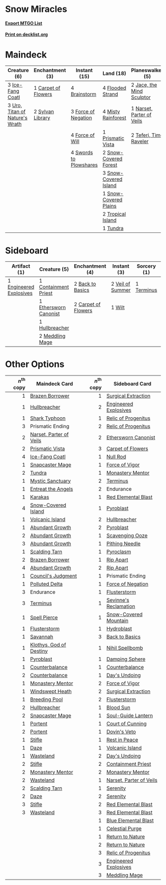 # Snow Miracles

#### [Export MTGO List](../collection/Snow%20Miracles/Snow%20Miracles.txt)
#### [Print on decklist.org](http://decklist.org/?deckmain=3%09Abundant%20Harvest%0A4%09Brainstorm%0A1%09Carpet%20of%20Flowers%0A2%09Endurance%0A4%09Flooded%20Strand%0A3%09Force%20of%20Negation%0A4%09Force%20of%20Will%0A3%09Ice-Fang%20Coatl%0A2%09Jace,%20the%20Mind%20Sculptor%0A4%09Misty%20Rainforest%0A1%09Narset,%20Parter%20of%20Veils%0A4%09Ponder%0A2%09Prismatic%20Ending%0A1%09Prismatic%20Vista%0A2%09Snow-Covered%20Forest%0A3%09Snow-Covered%20Island%0A1%09Snow-Covered%20Plains%0A4%09Swords%20to%20Plowshares%0A2%09Sylvan%20Library%0A2%09Teferi,%20Time%20Raveler%0A2%09Terminus%0A2%09Tropical%20Island%0A1%09Tundra%0A3%09Uro,%20Titan%20of%20Nature's%20Wrath&deckside=2%09Back%20to%20Basics%0A2%09Carpet%20of%20Flowers%0A1%09Containment%20Priest%0A1%09Endurance%0A1%09Engineered%20Explosives%0A1%09Ethersworn%20Canonist%0A1%09Hullbreacher%0A2%09Meddling%20Mage%0A1%09Terminus%0A2%09Veil%20of%20Summer%0A1%09Wilt)
# Maindeck

|                                              Creature (6)                                               |                                      Enchantment (3)                                       |                                         Instant (15)                                         |                                           Land (18)                                            |                                          Planeswalker (5)                                          |                                     Sorcery (6)                                     |   Unknown (7)    |
|---------------------------------------------------------------------------------------------------------|--------------------------------------------------------------------------------------------|----------------------------------------------------------------------------------------------|------------------------------------------------------------------------------------------------|----------------------------------------------------------------------------------------------------|-------------------------------------------------------------------------------------|------------------|
|3 [Ice-Fang Coatl](http://gatherer.wizards.com/Pages/Card/Details.aspx?multiverseid=464152)              |1 [Carpet of Flowers](http://gatherer.wizards.com/Pages/Card/Details.aspx?multiverseid=5858)|4 [Brainstorm](http://gatherer.wizards.com/Pages/Card/Details.aspx?multiverseid=3897)         |4 [Flooded Strand](http://gatherer.wizards.com/Pages/Card/Details.aspx?multiverseid=405098)     |2 [Jace, the Mind Sculptor](http://gatherer.wizards.com/Pages/Card/Details.aspx?multiverseid=442051)|4 [Ponder](http://gatherer.wizards.com/Pages/Card/Details.aspx?multiverseid=451051)  |3 Abundant Harvest|
|3 [Uro, Titan of Nature's Wrath](http://gatherer.wizards.com/Pages/Card/Details.aspx?multiverseid=476480)|2 [Sylvan Library](http://gatherer.wizards.com/Pages/Card/Details.aspx?multiverseid=2240)   |3 [Force of Negation](http://gatherer.wizards.com/Pages/Card/Details.aspx?multiverseid=464001)|4 [Misty Rainforest](http://gatherer.wizards.com/Pages/Card/Details.aspx?multiverseid=405102)   |1 [Narset, Parter of Veils](http://gatherer.wizards.com/Pages/Card/Details.aspx?multiverseid=460988)|2 [Terminus](http://gatherer.wizards.com/Pages/Card/Details.aspx?multiverseid=262703)|2 Endurance       |
|                                                                                                         |                                                                                            |4 [Force of Will](http://gatherer.wizards.com/Pages/Card/Details.aspx?multiverseid=3107)      |1 [Prismatic Vista](http://gatherer.wizards.com/Pages/Card/Details.aspx?multiverseid=464193)    |2 [Teferi, Time Raveler](http://gatherer.wizards.com/Pages/Card/Details.aspx?multiverseid=461148)   |                                                                                     |2 Prismatic Ending|
|                                                                                                         |                                                                                            |4 [Swords to Plowshares](http://gatherer.wizards.com/Pages/Card/Details.aspx?multiverseid=869)|2 [Snow-Covered Forest](http://gatherer.wizards.com/Pages/Card/Details.aspx?multiverseid=121192)|                                                                                                    |                                                                                     |                  |
|                                                                                                         |                                                                                            |                                                                                              |3 [Snow-Covered Island](http://gatherer.wizards.com/Pages/Card/Details.aspx?multiverseid=121130)|                                                                                                    |                                                                                     |                  |
|                                                                                                         |                                                                                            |                                                                                              |1 [Snow-Covered Plains](http://gatherer.wizards.com/Pages/Card/Details.aspx?multiverseid=121267)|                                                                                                    |                                                                                     |                  |
|                                                                                                         |                                                                                            |                                                                                              |2 [Tropical Island](http://gatherer.wizards.com/Pages/Card/Details.aspx?multiverseid=884)       |                                                                                                    |                                                                                     |                  |
|                                                                                                         |                                                                                            |                                                                                              |1 [Tundra](http://gatherer.wizards.com/Pages/Card/Details.aspx?multiverseid=885)                |                                                                                                    |                                                                                     |                  |


# Sideboard

|                                          Artifact (1)                                           |                                          Creature (5)                                          |                                      Enchantment (4)                                       |                                        Instant (3)                                        |                                     Sorcery (1)                                     |Unknown (1)|
|-------------------------------------------------------------------------------------------------|------------------------------------------------------------------------------------------------|--------------------------------------------------------------------------------------------|-------------------------------------------------------------------------------------------|-------------------------------------------------------------------------------------|-----------|
|1 [Engineered Explosives](http://gatherer.wizards.com/Pages/Card/Details.aspx?multiverseid=50139)|1 [Containment Priest](http://gatherer.wizards.com/Pages/Card/Details.aspx?multiverseid=389470) |2 [Back to Basics](http://gatherer.wizards.com/Pages/Card/Details.aspx?multiverseid=456642) |2 [Veil of Summer](http://gatherer.wizards.com/Pages/Card/Details.aspx?multiverseid=466952)|1 [Terminus](http://gatherer.wizards.com/Pages/Card/Details.aspx?multiverseid=262703)|1 Endurance|
|                                                                                                 |1 [Ethersworn Canonist](http://gatherer.wizards.com/Pages/Card/Details.aspx?multiverseid=174931)|2 [Carpet of Flowers](http://gatherer.wizards.com/Pages/Card/Details.aspx?multiverseid=5858)|1 [Wilt](http://gatherer.wizards.com/Pages/Card/Details.aspx?multiverseid=479696)          |                                                                                     |           |
|                                                                                                 |1 [Hullbreacher](http://gatherer.wizards.com/Pages/Card/Details.aspx?multiverseid=502308)       |                                                                                            |                                                                                           |                                                                                     |           |
|                                                                                                 |2 [Meddling Mage](http://gatherer.wizards.com/Pages/Card/Details.aspx?multiverseid=179547)      |                                                                                            |                                                                                           |                                                                                     |           |


# Other Options

|*n*<sup>th</sup> copy|                                          Maindeck Card                                           |*n*<sup>th</sup> copy|                                          Sideboard Card                                          |
|--------------------:|--------------------------------------------------------------------------------------------------|--------------------:|--------------------------------------------------------------------------------------------------|
|                    1|[Brazen Borrower](http://gatherer.wizards.com/Pages/Card/Details.aspx?multiverseid=473001)        |                    1|[Surgical Extraction](http://gatherer.wizards.com/Pages/Card/Details.aspx?multiverseid=397706)    |
|                    1|[Hullbreacher](http://gatherer.wizards.com/Pages/Card/Details.aspx?multiverseid=502308)           |                    2|[Engineered Explosives](http://gatherer.wizards.com/Pages/Card/Details.aspx?multiverseid=50139)   |
|                    1|[Shark Typhoon](http://gatherer.wizards.com/Pages/Card/Details.aspx?multiverseid=479587)          |                    1|[Relic of Progenitus](http://gatherer.wizards.com/Pages/Card/Details.aspx?multiverseid=174824)    |
|                    3|Prismatic Ending                                                                                  |                    2|[Relic of Progenitus](http://gatherer.wizards.com/Pages/Card/Details.aspx?multiverseid=174824)    |
|                    2|[Narset, Parter of Veils](http://gatherer.wizards.com/Pages/Card/Details.aspx?multiverseid=460988)|                    2|[Ethersworn Canonist](http://gatherer.wizards.com/Pages/Card/Details.aspx?multiverseid=174931)    |
|                    2|[Prismatic Vista](http://gatherer.wizards.com/Pages/Card/Details.aspx?multiverseid=464193)        |                    3|[Carpet of Flowers](http://gatherer.wizards.com/Pages/Card/Details.aspx?multiverseid=5858)        |
|                    4|[Ice-Fang Coatl](http://gatherer.wizards.com/Pages/Card/Details.aspx?multiverseid=464152)         |                    1|[Null Rod](http://gatherer.wizards.com/Pages/Card/Details.aspx?multiverseid=383034)               |
|                    1|[Snapcaster Mage](http://gatherer.wizards.com/Pages/Card/Details.aspx?multiverseid=227676)        |                    1|[Force of Vigor](http://gatherer.wizards.com/Pages/Card/Details.aspx?multiverseid=464113)         |
|                    2|[Tundra](http://gatherer.wizards.com/Pages/Card/Details.aspx?multiverseid=885)                    |                    1|[Monastery Mentor](http://gatherer.wizards.com/Pages/Card/Details.aspx?multiverseid=391883)       |
|                    1|[Mystic Sanctuary](http://gatherer.wizards.com/Pages/Card/Details.aspx?multiverseid=473209)       |                    2|[Terminus](http://gatherer.wizards.com/Pages/Card/Details.aspx?multiverseid=262703)               |
|                    1|[Entreat the Angels](http://gatherer.wizards.com/Pages/Card/Details.aspx?multiverseid=247426)     |                    2|Endurance                                                                                         |
|                    1|[Karakas](http://gatherer.wizards.com/Pages/Card/Details.aspx?multiverseid=413782)                |                    1|[Red Elemental Blast](http://gatherer.wizards.com/Pages/Card/Details.aspx?multiverseid=814)       |
|                    4|[Snow-Covered Island](http://gatherer.wizards.com/Pages/Card/Details.aspx?multiverseid=121130)    |                    1|[Pyroblast](http://gatherer.wizards.com/Pages/Card/Details.aspx?multiverseid=4083)                |
|                    1|[Volcanic Island](http://gatherer.wizards.com/Pages/Card/Details.aspx?multiverseid=887)           |                    2|[Hullbreacher](http://gatherer.wizards.com/Pages/Card/Details.aspx?multiverseid=502308)           |
|                    1|[Abundant Growth](http://gatherer.wizards.com/Pages/Card/Details.aspx?multiverseid=240017)        |                    2|[Pyroblast](http://gatherer.wizards.com/Pages/Card/Details.aspx?multiverseid=4083)                |
|                    2|[Abundant Growth](http://gatherer.wizards.com/Pages/Card/Details.aspx?multiverseid=240017)        |                    1|[Scavenging Ooze](http://gatherer.wizards.com/Pages/Card/Details.aspx?multiverseid=420783)        |
|                    3|[Abundant Growth](http://gatherer.wizards.com/Pages/Card/Details.aspx?multiverseid=240017)        |                    1|[Pithing Needle](http://gatherer.wizards.com/Pages/Card/Details.aspx?multiverseid=129526)         |
|                    1|[Scalding Tarn](http://gatherer.wizards.com/Pages/Card/Details.aspx?multiverseid=405107)          |                    1|[Pyroclasm](http://gatherer.wizards.com/Pages/Card/Details.aspx?multiverseid=129801)              |
|                    2|[Brazen Borrower](http://gatherer.wizards.com/Pages/Card/Details.aspx?multiverseid=473001)        |                    1|[Rip Apart](http://gatherer.wizards.com/Pages/Card/Details.aspx?multiverseid=513717)              |
|                    4|[Abundant Growth](http://gatherer.wizards.com/Pages/Card/Details.aspx?multiverseid=240017)        |                    2|[Rip Apart](http://gatherer.wizards.com/Pages/Card/Details.aspx?multiverseid=513717)              |
|                    1|[Council's Judgment](http://gatherer.wizards.com/Pages/Card/Details.aspx?multiverseid=382239)     |                    1|Prismatic Ending                                                                                  |
|                    1|[Polluted Delta](http://gatherer.wizards.com/Pages/Card/Details.aspx?multiverseid=405104)         |                    1|[Force of Negation](http://gatherer.wizards.com/Pages/Card/Details.aspx?multiverseid=464001)      |
|                    3|Endurance                                                                                         |                    1|[Flusterstorm](http://gatherer.wizards.com/Pages/Card/Details.aspx?multiverseid=228255)           |
|                    3|[Terminus](http://gatherer.wizards.com/Pages/Card/Details.aspx?multiverseid=262703)               |                    1|[Sevinne's Reclamation](http://gatherer.wizards.com/Pages/Card/Details.aspx?multiverseid=470551)  |
|                    1|[Spell Pierce](http://gatherer.wizards.com/Pages/Card/Details.aspx?multiverseid=425876)           |                    1|[Snow-Covered Mountain](http://gatherer.wizards.com/Pages/Card/Details.aspx?multiverseid=121233)  |
|                    1|[Flusterstorm](http://gatherer.wizards.com/Pages/Card/Details.aspx?multiverseid=228255)           |                    1|[Hydroblast](http://gatherer.wizards.com/Pages/Card/Details.aspx?multiverseid=3915)               |
|                    1|[Savannah](http://gatherer.wizards.com/Pages/Card/Details.aspx?multiverseid=881)                  |                    3|[Back to Basics](http://gatherer.wizards.com/Pages/Card/Details.aspx?multiverseid=456642)         |
|                    1|[Klothys, God of Destiny](http://gatherer.wizards.com/Pages/Card/Details.aspx?multiverseid=476471)|                    1|[Nihil Spellbomb](http://gatherer.wizards.com/Pages/Card/Details.aspx?multiverseid=442215)        |
|                    1|[Pyroblast](http://gatherer.wizards.com/Pages/Card/Details.aspx?multiverseid=4083)                |                    1|[Damping Sphere](http://gatherer.wizards.com/Pages/Card/Details.aspx?multiverseid=443101)         |
|                    1|[Counterbalance](http://gatherer.wizards.com/Pages/Card/Details.aspx?multiverseid=121159)         |                    1|[Counterbalance](http://gatherer.wizards.com/Pages/Card/Details.aspx?multiverseid=121159)         |
|                    2|[Counterbalance](http://gatherer.wizards.com/Pages/Card/Details.aspx?multiverseid=121159)         |                    1|[Day's Undoing](http://gatherer.wizards.com/Pages/Card/Details.aspx?multiverseid=398652)          |
|                    1|[Monastery Mentor](http://gatherer.wizards.com/Pages/Card/Details.aspx?multiverseid=391883)       |                    2|[Force of Vigor](http://gatherer.wizards.com/Pages/Card/Details.aspx?multiverseid=464113)         |
|                    1|[Windswept Heath](http://gatherer.wizards.com/Pages/Card/Details.aspx?multiverseid=405115)        |                    2|[Surgical Extraction](http://gatherer.wizards.com/Pages/Card/Details.aspx?multiverseid=397706)    |
|                    1|[Breeding Pool](http://gatherer.wizards.com/Pages/Card/Details.aspx?multiverseid=97088)           |                    2|[Flusterstorm](http://gatherer.wizards.com/Pages/Card/Details.aspx?multiverseid=228255)           |
|                    2|[Hullbreacher](http://gatherer.wizards.com/Pages/Card/Details.aspx?multiverseid=502308)           |                    1|[Blood Sun](http://gatherer.wizards.com/Pages/Card/Details.aspx?multiverseid=439749)              |
|                    2|[Snapcaster Mage](http://gatherer.wizards.com/Pages/Card/Details.aspx?multiverseid=227676)        |                    1|[Soul-Guide Lantern](http://gatherer.wizards.com/Pages/Card/Details.aspx?multiverseid=476488)     |
|                    1|[Portent](http://gatherer.wizards.com/Pages/Card/Details.aspx?multiverseid=3931)                  |                    1|[Court of Cunning](http://gatherer.wizards.com/Pages/Card/Details.aspx?multiverseid=497583)       |
|                    2|[Portent](http://gatherer.wizards.com/Pages/Card/Details.aspx?multiverseid=3931)                  |                    1|[Dovin's Veto](http://gatherer.wizards.com/Pages/Card/Details.aspx?multiverseid=461120)           |
|                    1|[Stifle](http://gatherer.wizards.com/Pages/Card/Details.aspx?multiverseid=382377)                 |                    1|[Rest in Peace](http://gatherer.wizards.com/Pages/Card/Details.aspx?multiverseid=442021)          |
|                    1|[Daze](http://gatherer.wizards.com/Pages/Card/Details.aspx?multiverseid=189255)                   |                    1|[Volcanic Island](http://gatherer.wizards.com/Pages/Card/Details.aspx?multiverseid=887)           |
|                    1|[Wasteland](http://gatherer.wizards.com/Pages/Card/Details.aspx?multiverseid=413790)              |                    2|[Day's Undoing](http://gatherer.wizards.com/Pages/Card/Details.aspx?multiverseid=398652)          |
|                    2|[Stifle](http://gatherer.wizards.com/Pages/Card/Details.aspx?multiverseid=382377)                 |                    2|[Containment Priest](http://gatherer.wizards.com/Pages/Card/Details.aspx?multiverseid=389470)     |
|                    2|[Monastery Mentor](http://gatherer.wizards.com/Pages/Card/Details.aspx?multiverseid=391883)       |                    2|[Monastery Mentor](http://gatherer.wizards.com/Pages/Card/Details.aspx?multiverseid=391883)       |
|                    2|[Wasteland](http://gatherer.wizards.com/Pages/Card/Details.aspx?multiverseid=413790)              |                    1|[Narset, Parter of Veils](http://gatherer.wizards.com/Pages/Card/Details.aspx?multiverseid=460988)|
|                    2|[Scalding Tarn](http://gatherer.wizards.com/Pages/Card/Details.aspx?multiverseid=405107)          |                    1|[Serenity](http://gatherer.wizards.com/Pages/Card/Details.aspx?multiverseid=15360)                |
|                    2|[Daze](http://gatherer.wizards.com/Pages/Card/Details.aspx?multiverseid=189255)                   |                    2|[Serenity](http://gatherer.wizards.com/Pages/Card/Details.aspx?multiverseid=15360)                |
|                    3|[Stifle](http://gatherer.wizards.com/Pages/Card/Details.aspx?multiverseid=382377)                 |                    2|[Red Elemental Blast](http://gatherer.wizards.com/Pages/Card/Details.aspx?multiverseid=814)       |
|                    3|[Wasteland](http://gatherer.wizards.com/Pages/Card/Details.aspx?multiverseid=413790)              |                    3|[Red Elemental Blast](http://gatherer.wizards.com/Pages/Card/Details.aspx?multiverseid=814)       |
|                     |                                                                                                  |                    1|[Blue Elemental Blast](http://gatherer.wizards.com/Pages/Card/Details.aspx?multiverseid=694)      |
|                     |                                                                                                  |                    1|[Celestial Purge](http://gatherer.wizards.com/Pages/Card/Details.aspx?multiverseid=183055)        |
|                     |                                                                                                  |                    1|[Return to Nature](http://gatherer.wizards.com/Pages/Card/Details.aspx?multiverseid=461102)       |
|                     |                                                                                                  |                    2|[Return to Nature](http://gatherer.wizards.com/Pages/Card/Details.aspx?multiverseid=461102)       |
|                     |                                                                                                  |                    3|[Relic of Progenitus](http://gatherer.wizards.com/Pages/Card/Details.aspx?multiverseid=174824)    |
|                     |                                                                                                  |                    3|[Engineered Explosives](http://gatherer.wizards.com/Pages/Card/Details.aspx?multiverseid=50139)   |
|                     |                                                                                                  |                    3|[Meddling Mage](http://gatherer.wizards.com/Pages/Card/Details.aspx?multiverseid=179547)          |

